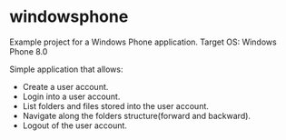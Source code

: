 windowsphone
============

Example project for a Windows Phone application.
Target OS: Windows Phone 8.0

Simple application that allows:
- Create a user account.
- Login into a user account.
- List folders and files stored into the user account.
- Navigate along the folders structure(forward and backward).
- Logout of the user account.
